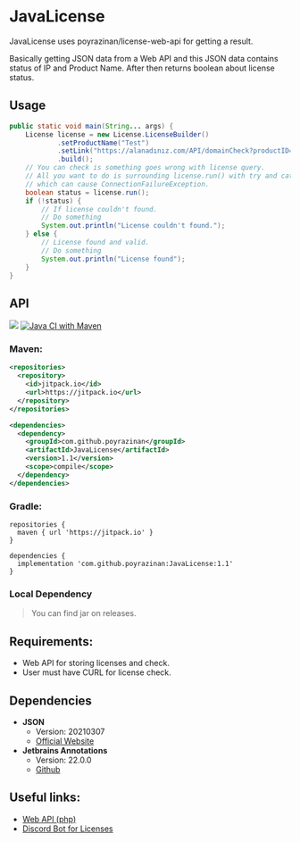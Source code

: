 # JavaLicense

JavaLicense uses poyrazinan/license-web-api for getting a result.

Basically getting JSON data from a Web API and this JSON data contains status of IP and Product Name. 
After then returns boolean about license status.

## Usage
```java
public static void main(String... args) {
    License license = new License.LicenseBuilder()
            .setProductName("Test")
            .setLink("https://alanadınız.com/API/domainCheck?productID={product}&domain={domain}")
            .build();
    // You can check is something goes wrong with license query.
    // All you want to do is surrounding license.run() with try and catch
    // which can cause ConnectionFailureException.
    boolean status = license.run();
    if (!status) {
        // If license couldn't found.
        // Do something
        System.out.println("License couldn't found.");
    } else {
        // License found and valid.
        // Do something
        System.out.println("License found");
    }
}
```

## API
[![](https://jitpack.io/v/poyrazinan/JavaLicense.svg)](https://jitpack.io/#poyrazinan/JavaLicense)
[![Java CI with Maven](https://github.com/poyrazinan/JavaLicense/actions/workflows/maven.yml/badge.svg)](https://github.com/poyrazinan/JavaLicense/actions/workflows/maven.yml)
### Maven:
```xml
<repositories>
  <repository>
    <id>jitpack.io</id>
    <url>https://jitpack.io</url>
  </repository>
</repositories>

<dependencies>
  <dependency>
    <groupId>com.github.poyrazinan</groupId>
    <artifactId>JavaLicense</artifactId>
    <version>1.1</version>
    <scope>compile</scope>
  </dependency>
</dependencies>
```
### Gradle:
```
repositories {
  maven { url 'https://jitpack.io' }
}

dependencies {
  implementation 'com.github.poyrazinan:JavaLicense:1.1'
}
```

### Local Dependency
> You can find jar on releases.

## Requirements:

* Web API for storing licenses and check.
* User must have CURL for license check.

## Dependencies

- **JSON**
  - Version: 20210307
  - [Official Website](https://www.json.org/json-en.html)
- **Jetbrains Annotations**
  - Version: 22.0.0
  - [Github](https://github.com/JetBrains/java-annotations)

## Useful links:
* [Web API (php)](https://github.com/poyrazinan/license-web-api)
* [Discord Bot for Licenses](https://github.com/poyrazinan/GeikPlugins-Discord-Bot)
